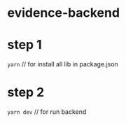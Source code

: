 # evidence-backend

# step 1
```yarn```
// for install all lib in package.json

# step 2
```yarn dev```
// for run backend